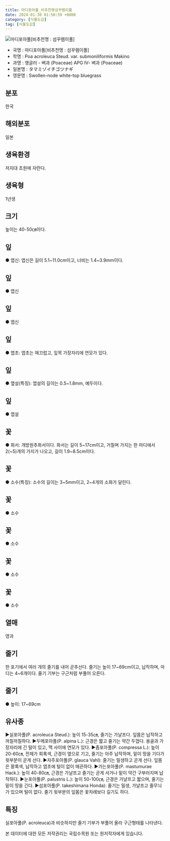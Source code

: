 ```yaml
---
title: 마디포아풀_비추천명섬꾸렘이풀
date: 2024-01-30 01:50:59 +0800
category: [식물도감]
tag: [식물도감]
---
```




![마디포아풀[비추천명 : 섬꾸렘이풀]](/fileUpload/plants/basic/Gramineae/Poa/14662/14662_20160726090728147files_th2.jpg)
- 국명 : 마디포아풀[비추천명 : 섬꾸렘이풀]
- 학명 : Poa acroleuca Steud. var. submoniliformis Makino
- 과명 : 앵글러 - 벼과 (Poaceae) APG Ⅳ- 벼과 (Poaceae)
- 일본명 : タマミゾイチゴツナギ
- 영문명 : Swollen-node white-top bluegrass


## 분포
한국 
## 해외분포
일본
## 생육환경
저지대 초원에 자란다.
## 생육형
1년생
## 크기
높이는 40-50㎝이다.
## 잎
● 엽신: 엽신은 길이 5.1~11.0cm이고, 너비는 1.4~3.9mm이다.
## 잎
● 엽신
## 잎
● 엽신
## 잎
● 엽초: 엽초는 매끄럽고, 잎목 가장자리에 연모가 있다.
## 잎
● 옆설(특징): 엽설의 길이는 0.5~1.8mm, 예두이다. 
## 잎
● 엽설
## 꽃
● 화서: 개방원추화서이다. 화서는 길이 5~17cm이고, 거칠며 가지는 한 마디에서 2(~5)개의 가지가 나오고, 길이 1.9~8.5cm이다.
## 꽃
● 소수(특징): 소수의 길이는 3~5mm이고, 2~4개의 소화가 달린다.
## 꽃
● 소수
## 꽃
● 소수
## 꽃
● 소수
## 꽃
● 소수
## 열매
영과
## 줄기
한 포기에서 여러 개의 줄기를 내어 곧추선다. 줄기는 높이 17~69cm이고, 납작하며, 마디는 4~6개이다. 줄기 기부는 구근처럼 부풀어 오른다.
## 줄기
● 높이: 17~69cm
## 유사종
▶실포아풀(P. acroleuca Steud.): 높이 15-35㎝, 줄기는 가냘프다. 잎몸은 납작하고 꺼칠꺼칠하다.▶두메포아풀(P. alpina L.): 근경은 짧고 줄기는 약간 두껍다. 용골과 가장자리에 긴 털이 있고, 맥 사이에 연모가 있다.▶좀포아풀(P. compressa L.): 높이 20-60㎝, 전체가 회록색, 근경이 옆으로 기고, 줄기는 아주 납작하며, 밑이 땅을 기다가 윗부분이 곧게 선다. ▶자주포아풀(P. glauca Vahl): 줄기는 밀생하고 곧게 선다. 잎몸은 황록색, 납작하고 엽초에 털이 없이 매끈하다. ▶가는포아풀(P. mastumurae Hack.): 높이 40-80㎝, 근경은 가냘프고 줄기는 곧게 서거나 밑이 약간 구부러지며 납작하다. ▶눈포아풀(P. palustris L.): 높이 50-100㎝, 근경은 가냘프고 짧으며, 줄기는 밑이 땅을 긴다. ▶섬포아풀(P. takeshimana Honda): 줄기는 밀생, 가냘프고 줄무늬가 있으며 털이 없다. 줄기 윗부분의 잎몸은 꽃차례보다 길기도 하다.
## 특징
실포아풀(P. acroleuca)과 비슷하지만 줄기 기부가 부풀어 올라 구근형태를 나타낸다.






본 데이터에 대한 모든 저작권리는 국립수목원 또는 원저작자에게 있습니다.
